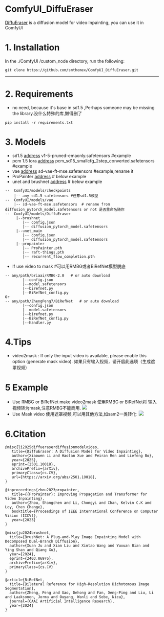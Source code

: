 # ComfyUI_DiffuEraser
[DiffuEraser](https://github.com/lixiaowen-xw/DiffuEraser) is  a diffusion model for video Inpainting, you can use it in ComfyUI

# 1. Installation

In the ./ComfyUI /custom_node directory, run the following:   
```
git clone https://github.com/smthemex/ComfyUI_DiffuEraser.git
```
---

# 2. Requirements  
* no need, because it's base in sd1.5 ,Perhaps someone may be missing the library.没什么特殊的库,懒得删了
```
pip install -r requirements.txt
```
# 3. Models
* sd1.5 [address](https://modelscope.cn/models/AI-ModelScope/stable-diffusion-v1-5/files) v1-5-pruned-emaonly.safetensors #example
* pcm 1.5 lora [address](https://huggingface.co/wangfuyun/PCM_Weights/tree/main/sd15)   pcm_sd15_smallcfg_2step_converted.safetensors  #example
* vae  [address](https://huggingface.co/stabilityai/sd-vae-ft-mse/tree/main)    sd-vae-ft-mse.safetensors #example,rename it
* ProPainter [address](https://github.com/sczhou/ProPainter/releases/tag/v0.1.0) # below example
* unet and brushnet [address](https://huggingface.co/lixiaowen/diffuEraser/tree/main)  # below example

```
--  ComfyUI/models/checkpoints
    |-- any sd1.5 safetensors #任意sd1.5模型
--  ComfyUI/models/vae
    |-- sd-vae-ft-mse.safetensors  # rename from diffusion_pytorch_model.safetensors or not 是否重命名随你
--  ComfyUI/models/DiffuEraser
     |--brushnet
        |-- config.json
        |-- diffusion_pytorch_model.safetensors
     |--unet_main
        |-- config.json
        |-- diffusion_pytorch_model.safetensors
     |--propainter
        |-- ProPainter.pth
        |-- raft-things.pth
        |-- recurrent_flow_completion.pth
```
* If use video to mask #可以用RMBG或者BiRefNet模型脱底
```
-- any/path/briaai/RMBG-2.0   # or auto download 
        |--config.json
        |--model.safetensors
        |--birefnet.py
        |--BiRefNet_config.py
Or
-- any/path/ZhengPeng7/BiRefNet   # or auto download 
        |--config.json
        |--model.safetensors
        |--birefnet.py
        |--BiRefNet_config.py
        |--handler.py
```

# 4.Tips
* video2mask : If only the input video is available, please enable this option (generate mask video). 如果只有输入视频，请开启此选项（生成遮罩视频）
  
# 5 Example
* Use RMBG or BiRefNet make video2mask 使用RMBG or BiRefNet将 输入视频转为mask,注意RMBG不能商用.
![](https://github.com/smthemex/ComfyUI_DiffuEraser/blob/main/example.png)
* Use Mask video 使用遮罩视频,可以用其他方法,如sam2一类转化: 
![](https://github.com/smthemex/ComfyUI_DiffuEraser/blob/main/example2.png)


# 6.Citation
```
@misc{li2025diffueraserdiffusionmodelvideo,
   title={DiffuEraser: A Diffusion Model for Video Inpainting}, 
   author={Xiaowen Li and Haolan Xue and Peiran Ren and Liefeng Bo},
   year={2025},
   eprint={2501.10018},
   archivePrefix={arXiv},
   primaryClass={cs.CV},
   url={https://arxiv.org/abs/2501.10018}, 
}
```
```
@inproceedings{zhou2023propainter,
   title={{ProPainter}: Improving Propagation and Transformer for Video Inpainting},
   author={Zhou, Shangchen and Li, Chongyi and Chan, Kelvin C.K and Loy, Chen Change},
   booktitle={Proceedings of IEEE International Conference on Computer Vision (ICCV)},
   year={2023}
}
```
```
@misc{ju2024brushnet,
  title={BrushNet: A Plug-and-Play Image Inpainting Model with Decomposed Dual-Branch Diffusion}, 
  author={Xuan Ju and Xian Liu and Xintao Wang and Yuxuan Bian and Ying Shan and Qiang Xu},
  year={2024},
  eprint={2403.06976},
  archivePrefix={arXiv},
  primaryClass={cs.CV}
}
```
```
@article{BiRefNet,
  title={Bilateral Reference for High-Resolution Dichotomous Image Segmentation},
  author={Zheng, Peng and Gao, Dehong and Fan, Deng-Ping and Liu, Li and Laaksonen, Jorma and Ouyang, Wanli and Sebe, Nicu},
  journal={CAAI Artificial Intelligence Research},
  year={2024}
}

```
